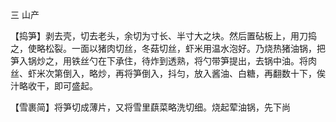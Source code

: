 三 山产

【捣笋】剥去壳，切去老头，余切为寸长、半寸大之块。然后置砧板上，用刀捣之，使略松裂。一面以猪肉切丝，冬菇切丝，虾米用温水泡好。乃烧热猪油锅，把笋入锅炒之，用铁丝勺在下承住，待炸到透熟，将勺带笋提出，去锅中油。将肉丝、虾米次第倒入，略炒，再将笋倒入，抖匀，放入酱油、白糖，再翻数十下，俟汁略收干，即可盛起。

【雪裹简】将笋切成薄片，又将雪里蕻菜略洗切细。烧起荤油锅，先下尚